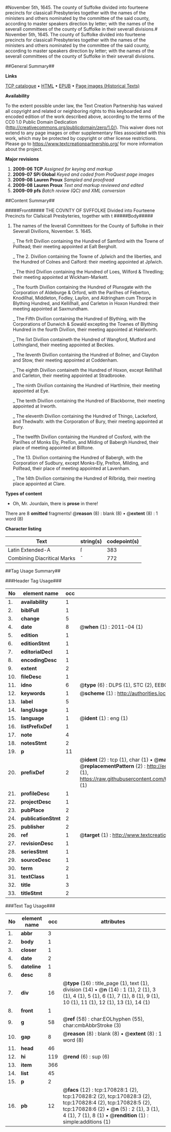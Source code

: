 #November 5th, 1645. The county of Suffolke divided into fourteene precincts for classicall Presbyteries together with the names of the ministers and others nominated by the committee of the said county, according to master speakers direction by letter; with the names of the severall committees of the county of Suffolke in their severall divisions.#
November 5th, 1645. The county of Suffolke divided into fourteene precincts for classicall Presbyteries together with the names of the ministers and others nominated by the committee of the said county, according to master speakers direction by letter; with the names of the severall committees of the county of Suffolke in their severall divisions.

##General Summary##

**Links**

[TCP catalogue](http://www.ota.ox.ac.uk/tcp/)  • 
[HTML](http://tei.it.ox.ac.uk/tcp/Texts-HTML/free/A80/A80689.html)  • 
[EPUB](http://tei.it.ox.ac.uk/tcp/Texts-EPUB/free/A80/A80689.epub) • 
[Page images (Historical Texts)](https://historicaltexts.jisc.ac.uk/eebo-99897278e)

**Availability**

To the extent possible under law, the Text Creation Partnership has waived all copyright and related or neighboring rights to this keyboarded and encoded edition of the work described above, according to the terms of the CC0 1.0 Public Domain Dedication (http://creativecommons.org/publicdomain/zero/1.0/). This waiver does not extend to any page images or other supplementary files associated with this work, which may be protected by copyright or other license restrictions. Please go to https://www.textcreationpartnership.org/ for more information about the project.

**Major revisions**

1. __2009-06__ __TCP__ *Assigned for keying and markup*
1. __2009-07__ __SPi Global__ *Keyed and coded from ProQuest page images*
1. __2009-08__ __Lauren Proux__ *Sampled and proofread*
1. __2009-08__ __Lauren Proux__ *Text and markup reviewed and edited*
1. __2009-09__ __pfs__ *Batch review (QC) and XML conversion*

##Content Summary##

#####Front#####
THE COVNTY OF SVFFOLKE Divided into Fourteene Precincts for Claſsicall Presbyteries, together with t
#####Body#####

1. The names of the ſeverall Committees for the County of Suffolke in their Severall Diviſions, November. 5. 1645.

    _ The firſt Diviſion containing the Hundred of Samford with the Towne of Polſtead; their meeting appointed at Eaſt Bergholt.

    _ The 2. Diviſion containing the Towne of Jpſwich and the liberties, and the Hundred of Colnes and Calford: their meeting appointed at Jpſwich.

    _ The third Diviſion containing the Hundred of Loes, Wilford & Thredling; their meeting appointed at Wickham-Markett.

    _ The fourth Diviſion containing the Hundred of Plunsgate with the Corporation of Aldeburge & Orford, with the Pariſhes of Feberton, Knodiſhal, Middleton, Fodley, Layſon, and Aldringham cum Thorpe in Blything Hundred, and
Kelliſhall, and Carleton in Hoxon Hundred: their meeting appointed at Saxmundham.

    _ The Fifth Diviſion containing the Hundred of Blything, with the Corporations of Dunwich & Sowald excepting the Townes of Blything Hundred in the fourth Diviſion, their meeting appointed at Haleſworth.

    _ The ſixt Diviſion containeth the Hundred of Wangford, Mutford and Lothingland, their meeting appointed at Beckles.

    _ The ſeventh Diviſion containing the Hundred of Boſmer, and Claydon and Stow, their meeting appointed at Coddenham.

    _ The eighth Diviſion containeth the Hundred of Hoxon, except Relliſhall and Carleton, their meeting appointed at Stradbrooke.

    _ The ninth Diviſion containing the Hundred of Hartſmire, their meeting appointed at Eye.

    _ The tenth Diviſion containing the Hundred of Blackborne, their meeting appointed at Irworth.

    _ The eleventh Diviſion containing the Hundred of Thingo, Lackeford, and Thedwaſtr. with the Corporation of Bury, their meeting appointed at Bury.

    _ The twelfth Diviſion containing the Hundred of Cosford, with the Pariſhes of Monks Ely, Preſſon, and Milding of Babergh Hundred, their place of meeting appointed at Bilſtone.

    _ The 13. Diviſion containing the Hundred of Babergh, with the Corporation of Sudbury, except Monks-Ely, Preſton, Milding, and Polſtead, their place of meeting appointed at Lavenham.

    _ The 14th Diviſion containing the Hundred of Riſbridg, their meeting place appointed at Clare.

**Types of content**

  * Oh, Mr. Jourdain, there is **prose** in there!

There are 8 **omitted** fragments! 
 @__reason__ (8) : blank (8)  •  @__extent__ (8) : 1 word (8)

**Character listing**


|Text|string(s)|codepoint(s)|
|---|---|---|
|Latin Extended-A|ſ|383|
|Combining             Diacritical Marks|̄|772|

##Tag Usage Summary##

###Header Tag Usage###

|No|element name|occ|attributes|
|---|---|---|---|
|1.|__availability__|1||
|2.|__biblFull__|1||
|3.|__change__|5||
|4.|__date__|8| @__when__ (1) : 2011-04 (1)|
|5.|__edition__|1||
|6.|__editionStmt__|1||
|7.|__editorialDecl__|1||
|8.|__encodingDesc__|1||
|9.|__extent__|2||
|10.|__fileDesc__|1||
|11.|__idno__|6| @__type__ (6) : DLPS (1), STC (2), EEBO-CITATION (1), PROQUEST (1), VID (1)|
|12.|__keywords__|1| @__scheme__ (1) : http://authorities.loc.gov/ (1)|
|13.|__label__|5||
|14.|__langUsage__|1||
|15.|__language__|1| @__ident__ (1) : eng (1)|
|16.|__listPrefixDef__|1||
|17.|__note__|4||
|18.|__notesStmt__|2||
|19.|__p__|11||
|20.|__prefixDef__|2| @__ident__ (2) : tcp (1), char (1)  •  @__matchPattern__ (2) : ([0-9\-]+):([0-9IVX]+) (1), (.+) (1)  •  @__replacementPattern__ (2) : http://eebo.chadwyck.com/downloadtiff?vid=$1&page=$2 (1), https://raw.githubusercontent.com/textcreationpartnership/Texts/master/tcpchars.xml#$1 (1)|
|21.|__profileDesc__|1||
|22.|__projectDesc__|1||
|23.|__pubPlace__|2||
|24.|__publicationStmt__|2||
|25.|__publisher__|2||
|26.|__ref__|1| @__target__ (1) : http://www.textcreationpartnership.org/docs/. (1)|
|27.|__revisionDesc__|1||
|28.|__seriesStmt__|1||
|29.|__sourceDesc__|1||
|30.|__term__|2||
|31.|__textClass__|1||
|32.|__title__|3||
|33.|__titleStmt__|2||


###Text Tag Usage###

|No|element name|occ|attributes|
|---|---|---|---|
|1.|__abbr__|3||
|2.|__body__|1||
|3.|__closer__|1||
|4.|__date__|2||
|5.|__dateline__|1||
|6.|__desc__|8||
|7.|__div__|16| @__type__ (16) : title_page (1), text (1), division (14)  •  @__n__ (14) : 1 (1), 2 (1), 3 (1), 4 (1), 5 (1), 6 (1), 7 (1), 8 (1), 9 (1), 10 (1), 11 (1), 12 (1), 13 (1), 14 (1)|
|8.|__front__|1||
|9.|__g__|58| @__ref__ (58) : char:EOLhyphen (55), char:cmbAbbrStroke (3)|
|10.|__gap__|8| @__reason__ (8) : blank (8)  •  @__extent__ (8) : 1 word (8)|
|11.|__head__|46||
|12.|__hi__|119| @__rend__ (6) : sup (6)|
|13.|__item__|366||
|14.|__list__|45||
|15.|__p__|2||
|16.|__pb__|12| @__facs__ (12) : tcp:170828:1 (2), tcp:170828:2 (2), tcp:170828:3 (2), tcp:170828:4 (2), tcp:170828:5 (2), tcp:170828:6 (2)  •  @__n__ (5) : 2 (1), 3 (1), 4 (1), 7 (1), 8 (1)  •  @__rendition__ (1) : simple:additions (1)|
